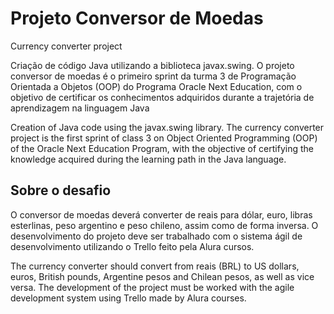 # Projeto Conversor de Moedas
Currency converter project

Criação de código Java utilizando a biblioteca javax.swing. O projeto conversor de moedas é o primeiro sprint da turma 3 de Programação Orientada a Objetos (OOP) do Programa Oracle Next Education, com o objetivo de certificar os conhecimentos adquiridos durante a trajetória de aprendizagem na linguagem Java

Creation of Java code using the javax.swing library. The currency converter project is the first sprint of class 3 on Object Oriented Programming (OOP) of the Oracle Next Education Program, with the objective of certifying the knowledge acquired during the learning path in the Java language.

## Sobre o desafio

O conversor de moedas deverá converter de reais para dólar, euro, libras esterlinas, peso argentino e peso chileno, assim como de forma inversa. O desenvolvimento do projeto deve ser trabalhado com o sistema ágil de desenvolvimento utilizando o Trello feito pela Alura cursos.

The currency converter should convert from reais (BRL) to US dollars, euros, British pounds, Argentine pesos and Chilean pesos, as well as vice versa. The development of the project must be worked with the agile development system using Trello made by Alura courses.
